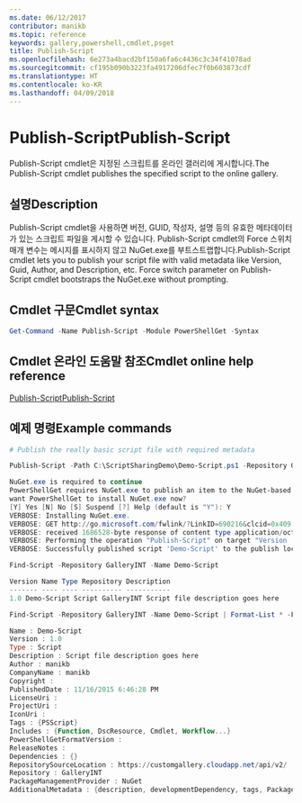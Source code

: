 ```yaml
---
ms.date: 06/12/2017
contributor: manikb
ms.topic: reference
keywords: gallery,powershell,cmdlet,psget
title: Publish-Script
ms.openlocfilehash: 6e273a4bacd2bf150a6fa6c4436c3c34f41078ad
ms.sourcegitcommit: cf195b090b3223fa4917206dfec7f0b603873cdf
ms.translationtype: HT
ms.contentlocale: ko-KR
ms.lasthandoff: 04/09/2018
---
```

# <a name="publish-script"></a><span data-ttu-id="d6622-103">Publish-Script</span><span class="sxs-lookup"><span data-stu-id="d6622-103">Publish-Script</span></span>

<span data-ttu-id="d6622-104">Publish-Script cmdlet은 지정된 스크립트를 온라인 갤러리에 게시합니다.</span><span class="sxs-lookup"><span data-stu-id="d6622-104">The Publish-Script cmdlet publishes the specified script to the online gallery.</span></span>

## <a name="description"></a><span data-ttu-id="d6622-105">설명</span><span class="sxs-lookup"><span data-stu-id="d6622-105">Description</span></span>

<span data-ttu-id="d6622-106">Publish-Script cmdlet을 사용하면 버전, GUID, 작성자, 설명 등의 유효한 메타데이터가 있는 스크립트 파일을 게시할 수 있습니다. Publish-Script cmdlet의 Force 스위치 매개 변수는 메시지를 표시하지 않고 NuGet.exe를 부트스트랩합니다.</span><span class="sxs-lookup"><span data-stu-id="d6622-106">Publish-Script cmdlet lets you to publish your script file with valid metadata like Version, Guid, Author, and Description, etc. Force switch parameter on Publish-Script cmdlet bootstraps the NuGet.exe without prompting.</span></span>

## <a name="cmdlet-syntax"></a><span data-ttu-id="d6622-107">Cmdlet 구문</span><span class="sxs-lookup"><span data-stu-id="d6622-107">Cmdlet syntax</span></span>

```powershell
Get-Command -Name Publish-Script -Module PowerShellGet -Syntax
```

## <a name="cmdlet-online-help-reference"></a><span data-ttu-id="d6622-108">Cmdlet 온라인 도움말 참조</span><span class="sxs-lookup"><span data-stu-id="d6622-108">Cmdlet online help reference</span></span>

[<span data-ttu-id="d6622-109">Publish-Script</span><span class="sxs-lookup"><span data-stu-id="d6622-109">Publish-Script</span></span>](http://go.microsoft.com/fwlink/?LinkId=619788)

## <a name="example-commands"></a><span data-ttu-id="d6622-110">예제 명령</span><span class="sxs-lookup"><span data-stu-id="d6622-110">Example commands</span></span>

```powershell
# Publish the really basic script file with required metadata

Publish-Script -Path C:\ScriptSharingDemo\Demo-Script.ps1 -Repository GalleryINT -NuGetApiKey cad91af7-a49c-4026-9570-a4c16564e785 -Verbose

NuGet.exe is required to continue
PowerShellGet requires NuGet.exe to publish an item to the NuGet-based repositories. NuGet.exe must be available under one of the paths specified in PATH environment variable value. Do you
want PowerShellGet to install NuGet.exe now?
[Y] Yes [N] No [S] Suspend [?] Help (default is "Y"): Y
VERBOSE: Installing NuGet.exe.
VERBOSE: GET http://go.microsoft.com/fwlink/?LinkID=690216&clcid=0x409 with 0-byte payload
VERBOSE: received 1686528-byte response of content type application/octet-stream
VERBOSE: Performing the operation "Publish-Script" on target "Version '1.0' of script 'Demo-Script'".
VERBOSE: Successfully published script 'Demo-Script' to the publish location 'https://customgallery.cloudapp.net/api/v2/package/'. Please allow few minutes for 'Demo-Script' to show up in the search results.

Find-Script -Repository GalleryINT -Name Demo-Script

Version Name Type Repository Description
------- ---- ---- ---------- -----------
1.0 Demo-Script Script GalleryINT Script file description goes here

Find-Script -Repository GalleryINT -Name Demo-Script | Format-List * -Force

Name : Demo-Script
Version : 1.0
Type : Script
Description : Script file description goes here
Author : manikb
CompanyName : manikb
Copyright :
PublishedDate : 11/16/2015 6:46:28 PM
LicenseUri :
ProjectUri :
IconUri :
Tags : {PSScript}
Includes : {Function, DscResource, Cmdlet, Workflow...}
PowerShellGetFormatVersion :
ReleaseNotes :
Dependencies : {}
RepositorySourceLocation : https://customgallery.cloudapp.net/api/v2/
Repository : GalleryINT
PackageManagementProvider : NuGet
AdditionalMetadata : {description, developmentDependency, tags, PackageManagementProvider...}

```